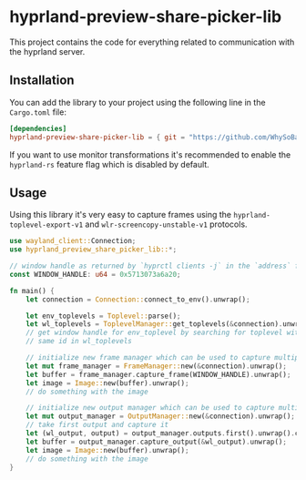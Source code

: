 # hyprland-preview-share-picker-lib

This project contains the code for everything related to communication with the hyprland server.

## Installation

You can add the library to your project using the following line in the `Cargo.toml` file:
```toml
[dependencies]
hyprland-preview-share-picker-lib = { git = "https://github.com/WhySoBad/hyprland-preview-share-picker" }
```

If you want to use monitor transformations it's recommended to enable the `hyprland-rs` feature flag which is disabled by default.

## Usage

Using this library it's very easy to capture frames using the `hyprland-toplevel-export-v1` and `wlr-screencopy-unstable-v1` protocols.

```rust
use wayland_client::Connection;
use hyprland_preview_share_picker_lib::*;

// window handle as returned by `hyprctl clients -j` in the `address` field
const WINDOW_HANDLE: u64 = 0x5713073a6a20;

fn main() {
    let connection = Connection::connect_to_env().unwrap();

    let env_toplevels = Toplevel::parse();
    let wl_toplevels = ToplevelManager::get_toplevels(&connection).unwrap();
    // get window handle for env_toplevel by searching for toplevel with
    // same id in wl_toplevels

    // initialize new frame manager which can be used to capture multiple frames
    let mut frame_manager = FrameManager::new(&connection).unwrap();
    let buffer = frame_manager.capture_frame(WINDOW_HANDLE).unwrap();
    let image = Image::new(buffer).unwrap();
    // do something with the image

    // initialize new output manager which can be used to capture multiple frames
    let mut output_manager = OutputManager::new(&connection).unwrap();
    // take first output and capture it
    let (wl_output, output) = output_manager.outputs.first().unwrap().clone();
    let buffer = output_manager.capture_output(&wl_output).unwrap();
    let image = Image::new(buffer).unwrap();
    // do something with the image
}
```